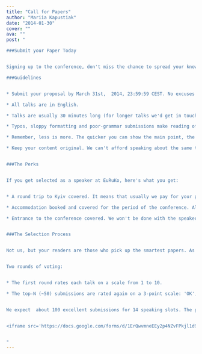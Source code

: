 ```yaml
---
title: "Call for Papers"
author: "Mariia Kapustiak"
date: "2014-01-30"
cover: ""
ava: ""
post: "

###Submit your Paper Today


Signing up to the conference, don't miss the chance to spread your knowledge, ideas and expertise. We are inviting you to register for submitting your report here. The finest papers, which will be presented for the public at the beginning of April, are going to be chosen by voting, so make sure you've shared the material in advance.

###Guidelines


* Submit your proposal by March 31st,  2014, 23:59:59 CEST. No excuses!

* All talks are in English.

* Talks are usually 30 minutes long (for longer talks we'd get in touch with you directly). We will be on a tight schedule and also enforce the end of a talk casually, friendly and clearly. We strongly encourage timing your presentation in advance.

* Typos, sloppy formatting and poor-grammar submissions make reading of your proposal tedious. So make sure, you've carefully reviewed your work to increase your chances to win.

* Remember, less is more. The quicker you can show the main point, the better.

* Keep your content original. We can't afford speaking about the same things annually, so try to be a pioneer.


###The Perks


If you get selected as a speaker at EuRuKo, here's what you get:


* A round trip to Kyiv covered. It means that usually we pay for your plane or train ticket.

* Accommodation booked and covered for the period of the conference. All information on your hotel and stuff you'll receive via the e-mail.

* Entrance to the conference covered. We won't be done with the speaker selections by the end of the ticket sales, so if you want to make sure you really CAN attend, you may want to purchase a ticket regardless. If you get selected to speak and if you need to, we can refund your ticket.


###The Selection Process


Not us, but your readers are those who pick up the smartest papers. As submissions are anonymous, we don't bias against anything related to the submitting person.


Two rounds of voting:


* The first round rates each talk on a scale from 1 to 10.

* The top-N (~50) submissions are rated again on a 3-point scale: 'OK', 'WOW', 'MUST HAVE'.


We expect  about 100 excellent submissions for 14 speaking slots. The process helps us to select the right ones. Roughly, that's all about the paper process. Ping us if there are still some questions via [hi@euruko.org](mailto:hi@euruko.org).


<iframe src='https://docs.google.com/forms/d/1ErQwvmneEEy2p4NZvFPkjl1d9vUPEBzJV_BaJfkG4bc/viewform?embedded=true' width='760' height='500' frameborder='0' marginheight='0' marginwidth='0'>Loading...</iframe>


"
---
```


